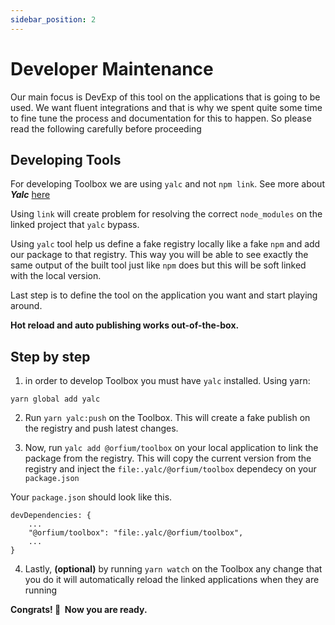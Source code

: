 ```yaml
---
sidebar_position: 2
---
```

# Developer Maintenance

Our main focus is DevExp of this tool on the applications that is going to be used. We want fluent integrations and that is why we spent
quite some time to fine tune the process and documentation for this to happen. So please read the following carefully before proceeding

## Developing Tools

For developing Toolbox we are using `yalc` and not `npm link`. See more about ***Yalc***  [here](https://github.com/wclr/yalc)  

Using `link` will create problem for resolving the correct `node_modules` on the linked project that `yalc` bypass.

Using `yalc` tool help us define a fake registry locally like a fake `npm` and add our package to that registry. 
This way you will be able to see exactly the same output of the built tool just like `npm` does but this will be soft linked with the local version.

Last step is to define the tool on the application you want and start playing around. 

**Hot reload and auto publishing works out-of-the-box.**


## Step by step

1) in order to develop Toolbox you must have `yalc` installed. Using yarn:
```
yarn global add yalc
```
2) Run `yarn yalc:push` on the Toolbox. This will create a fake publish on the registry and push latest changes.

3) Now, run `yalc add @orfium/toolbox` on your local application to link the package from the registry.
This will copy the current version from the registry and inject the `file:.yalc/@orfium/toolbox` dependecy on your `package.json`

Your `package.json` should look like this.
```
devDependencies: {
    ...
    "@orfium/toolbox": "file:.yalc/@orfium/toolbox",
    ...
}
```

4) Lastly, **(optional)** by running `yarn watch` on the Toolbox any change that you do it will automatically reload the linked applications when they are running

**Congrats! 🎉 &nbsp;Now you are ready.**
